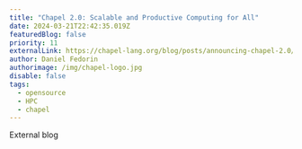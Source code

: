 ```yaml
---
title: "Chapel 2.0: Scalable and Productive Computing for All"
date: 2024-03-21T22:42:35.019Z
featuredBlog: false
priority: 11
externalLink: https://chapel-lang.org/blog/posts/announcing-chapel-2.0/
author: Daniel Fedorin
authorimage: /img/chapel-logo.jpg
disable: false
tags:
  - opensource
  - HPC
  - chapel
---
```

E﻿xternal blog